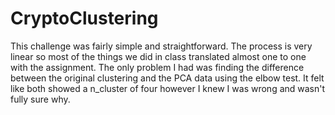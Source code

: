 # CryptoClustering

This challenge was fairly simple and straightforward. The process is very linear so most of the things we did in class translated almost one to one with the assignment.
The only problem I had was finding the difference between the original clustering and the PCA data using the elbow test.
It felt like both showed a n_cluster of four however I knew I was wrong and wasn't fully sure why.
